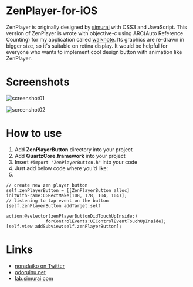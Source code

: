 ZenPlayer-for-iOS
=================

ZenPlayer is originally designed by [simurai](http://lab.simurai.com/zen-player/) with CSS3 and JavaScript.
This version of ZenPlayer is wrote with objective-c using ARC(Auto Reference Counting) for my application called [walknote](http://pkpk.info/app/walknote/).
Its graphics are re-drawn in bigger size, so it's suitable on retina display.
It would be helpful for everyone who wants to implement cool design button with animation like ZenPlayer.


Screenshots
===========

![screenshot01](https://github.com/noradaiko/ZenPlayer-for-iOS/raw/master/screenshot01.png)

![screenshot02](https://github.com/noradaiko/ZenPlayer-for-iOS/raw/master/screenshot02.png)


How to use
==========

1. Add **ZenPlayerButton** directory into your project
2. Add **QuartzCore.framework** into your project
3. Insert `#import "ZenPlayerButton.h"` into your code
4. Just add below code where you'd like:
5. 
``` objc
// create new zen player button
self.zenPlayerButton = [[ZenPlayerButton alloc] initWithFrame:CGRectMake(108, 178, 104, 104)];
// listening to tap event on the button
[self.zenPlayerButton addTarget:self
						 action:@selector(zenPlayerButtonDidTouchUpInside:) 
			   forControlEvents:UIControlEventTouchUpInside];
[self.view addSubview:self.zenPlayerButton];
```


Links
=====

* [noradaiko on Twitter](https://twitter.com/noradaiko)
* [odoruinu.net](http://odoruinu.net/)
* [lab.simurai.com](http://lab.simurai.com/)


